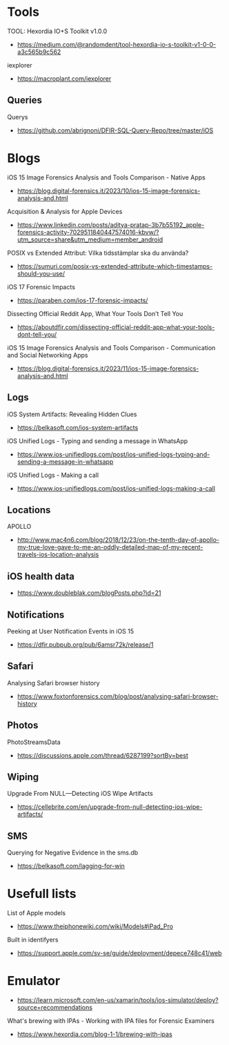 # Tools

TOOL: Hexordia IO+S Toolkit v1.0.0
- https://medium.com/@randomdent/tool-hexordia-io-s-toolkit-v1-0-0-a3c565b9c562

iexplorer
- https://macroplant.com/iexplorer

## Queries

Querys
- https://github.com/abrignoni/DFIR-SQL-Query-Repo/tree/master/iOS

# Blogs

iOS 15 Image Forensics Analysis and Tools Comparison - Native Apps
- https://blog.digital-forensics.it/2023/10/ios-15-image-forensics-analysis-and.html


Acquisition & Analysis for Apple Devices
- https://www.linkedin.com/posts/aditya-pratap-3b7b55192_apple-forensics-activity-7029511840447574016-kbvw/?utm_source=share&utm_medium=member_android

POSIX vs Extended Attribut: Vilka tidsstämplar ska du använda?
- https://sumuri.com/posix-vs-extended-attribute-which-timestamps-should-you-use/

iOS 17 Forensic Impacts
- https://paraben.com/ios-17-forensic-impacts/

Dissecting Official Reddit App, What Your Tools Don’t Tell You
- https://aboutdfir.com/dissecting-official-reddit-app-what-your-tools-dont-tell-you/

iOS 15 Image Forensics Analysis and Tools Comparison - Communication and Social Networking Apps
- https://blog.digital-forensics.it/2023/11/ios-15-image-forensics-analysis-and.html

## Logs

iOS System Artifacts: Revealing Hidden Clues
- https://belkasoft.com/ios-system-artifacts

iOS Unified Logs - Typing and sending a message in WhatsApp
- https://www.ios-unifiedlogs.com/post/ios-unified-logs-typing-and-sending-a-message-in-whatsapp

iOS Unified Logs - Making a call
- https://www.ios-unifiedlogs.com/post/ios-unified-logs-making-a-call

## Locations

APOLLO
- http://www.mac4n6.com/blog/2018/12/23/on-the-tenth-day-of-apollo-my-true-love-gave-to-me-an-oddly-detailed-map-of-my-recent-travels-ios-location-analysis

## iOS health data
- https://www.doubleblak.com/blogPosts.php?id=21

## Notifications

Peeking at User Notification Events in iOS 15
- https://dfir.pubpub.org/pub/6amsr72k/release/1

## Safari

Analysing Safari browser history
- https://www.foxtonforensics.com/blog/post/analysing-safari-browser-history

## Photos

PhotoStreamsData
- https://discussions.apple.com/thread/6287199?sortBy=best

## Wiping

Upgrade From NULL—Detecting iOS Wipe Artifacts
- https://cellebrite.com/en/upgrade-from-null-detecting-ios-wipe-artifacts/

## SMS

Querying for Negative Evidence in the sms.db
- https://belkasoft.com/lagging-for-win

# Usefull lists

List of Apple models
- https://www.theiphonewiki.com/wiki/Models#iPad_Pro

Built in identifyers
- https://support.apple.com/sv-se/guide/deployment/depece748c41/web

# Emulator
- https://learn.microsoft.com/en-us/xamarin/tools/ios-simulator/deploy?source=recommendations

What's brewing with IPAs - Working with IPA files for Forensic Examiners
- https://www.hexordia.com/blog-1-1/brewing-with-ipas
